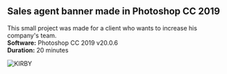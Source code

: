 ## Sales agent banner made in Photoshop CC 2019

This small project was made for a client who wants to increase his company's team.<br />
**Software:** Photoshop CC 2019 v20.0.6 <br />
**Duration:** 20 minutes

![KIRBY](https://github.com/Nordica27/Sales-agent-banner-ps/assets/146860764/af0e0580-b36e-44c2-966a-9feecb847384)
